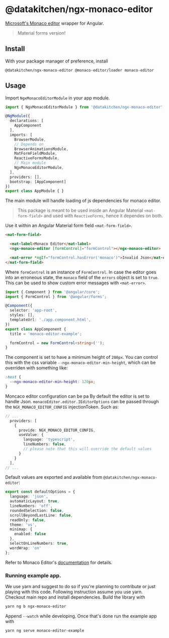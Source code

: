 # @datakitchen/ngx-monaco-editor

[Microsoft's Monaco editor](https://microsoft.github.io/monaco-editor/) wrapper for Angular.
> Material forms version!

## Install
With your package manager of preference, install
```
@datakitchen/ngx-monaco-editor @monaco-editor/loader monaco-editor
```

## Usage
Import `NgxMonacoEditorModule` in your app module.

```typescript
import { NgxMonacoEditorModule } from '@datakitchen/ngx-monaco-editor';

@NgModule({
  declarations: [
    AppComponent
  ],
  imports: [
    BrowserModule,
    // Depends on
    BrowserAnimationsModule,
    MatFormFieldModule,
    ReactiveFormsModule,
    // Main module
    NgxMonacoEditorModule,
  ],
  providers: [],
  bootstrap: [AppComponent]
})
export class AppModule { }
```

The main module will handle loading of js dependencies for monaco editor.

> This package is meant to be used inside an Angular Material `<mat-form-field>` and used with `ReactiveForms`, hence it dependes on both.

Use it within an Angular Material form field `<mat-form-field>`.

```html
<mat-form-field>

  <mat-label>Monaco Editor</mat-label>
  <ngx-monaco-editor [formControl]="formControl"></ngx-monaco-editor>

  <mat-error *ngIf="formControl.hasError('monaco')">Invalid Json</mat-error>
</mat-form-field>
```
Where `formControl` is an instance of `FormControl`.
In case the editor goes into an erroneous state, the `monaco` field of the `errors` object is set to `true`. This can be used to show custom error messages with `<mat-error>`.

```typescript
import { Component } from '@angular/core';
import { FormControl } from '@angular/forms';

@Component({
  selector: 'app-root',
  styles: [],
  templateUrl: './app.component.html',
})
export class AppComponent {
  title = 'monaco-editor-example';

  formControl = new FormControl<string>('');
}
```
The component is set to have a minimum height of `200px`. You can control this with the css variable `--ngx-monaco-editor-min-height`, which can be overriden with something like:
```css
:host {
  --ngx-monaco-editor-min-height: 120px;
}
```
Moncaco editor configuration can be pa
By default the editor is set to handle Json.
`monacoEditor.editor.IEditorOptions` can be passed through the `NGX_MONACO_EDITOR_CONFIG` injectionToken. Such as:
```typescript
// ...
  providers: [
    {
      provide: NGX_MONACO_EDITOR_CONFIG,
      useValue: {
        language: 'typescript',
        lineNumbers: false,
        // please note that this will override the default values
      }
    }
  ],
// ...
```

Default values are exported and available from `@datakitchen/ngx-monaco-editor`:

```typescript
export const defaultOptions = {
  language: 'json',
  automaticLayout: true,
  lineNumbers: 'off',
  roundedSelection: false,
  scrollBeyondLastLine: false,
  readOnly: false,
  theme: 'vs',
  minimap: {
    enabled: false
  },
  selectOnLineNumbers: true,
  wordWrap: 'on'
};
```
Refer to Monaco Editor's [documentation](https://microsoft.github.io/monaco-editor/docs.html) for details.

### Running example app.
We use yarn and suggest to do so if you're planning to contribute or just playing with this code.
Following instruction assume you use yarn.
Checkout main repo and install dependencies.
Build the library with
```bash
yarn ng b ngx-monaco-editor
```
Append `--watch` while developing. Once that's done run the example app with
```bash
yarn ng serve monaco-editor-example
```
